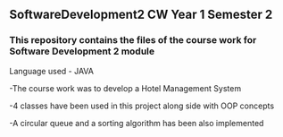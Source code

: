 ## SoftwareDevelopment2 CW Year 1 Semester 2

### This repository contains the files of the course work for Software Development 2 module

Language used - JAVA

  -The course work was to develop a Hotel Management System 
  
  -4 classes have been used in this project along side with OOP concepts 
  
  -A circular queue and a sorting algorithm has been also implemented
